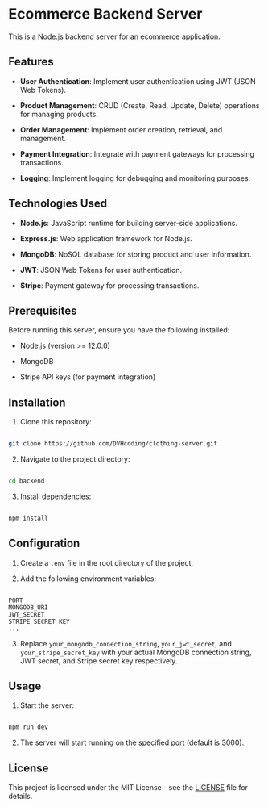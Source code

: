 # Ecommerce Backend Server

  

This is a Node.js backend server for an ecommerce application.

  

## Features

  

-  **User Authentication**: Implement user authentication using JWT (JSON Web Tokens).

-  **Product Management**: CRUD (Create, Read, Update, Delete) operations for managing products.

-  **Order Management**: Implement order creation, retrieval, and management.

-  **Payment Integration**: Integrate with payment gateways for processing transactions.

-  **Logging**: Implement logging for debugging and monitoring purposes.

  

## Technologies Used

  

-  **Node.js**: JavaScript runtime for building server-side applications.

-  **Express.js**: Web application framework for Node.js.

-  **MongoDB**: NoSQL database for storing product and user information.

-  **JWT**: JSON Web Tokens for user authentication.

-  **Stripe**: Payment gateway for processing transactions.

  

## Prerequisites

  

Before running this server, ensure you have the following installed:

  

- Node.js (version >= 12.0.0)

- MongoDB

- Stripe API keys (for payment integration)

  

## Installation

  

1. Clone this repository:

  

```bash

git clone https://github.com/DVHcoding/clothing-server.git

```

  

2. Navigate to the project directory:

  

```bash

cd backend

```

  

3. Install dependencies:

  

```bash

npm install

```

  

## Configuration

  

1. Create a `.env` file in the root directory of the project.

  

2. Add the following environment variables:

  

```plaintext

PORT
MONGODB_URI
JWT_SECRET
STRIPE_SECRET_KEY
...

```

  

3. Replace `your_mongodb_connection_string`, `your_jwt_secret`, and `your_stripe_secret_key` with your actual MongoDB connection string, JWT secret, and Stripe secret key respectively.

  

## Usage

  

1. Start the server:

  

```bash

npm run dev

```



2. The server will start running on the specified port (default is 3000).



## License

  

This project is licensed under the MIT License - see the [LICENSE](LICENSE) file for details.